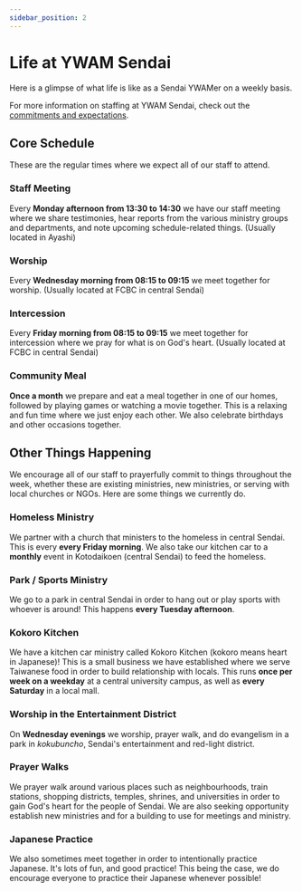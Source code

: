 ```yaml
---
sidebar_position: 2
---
```


# Life at YWAM Sendai

Here is a glimpse of what life is like as a Sendai YWAMer on a weekly basis.

For more information on staffing at YWAM Sendai, check out the [commitments and expectations](staffing.md).

## Core Schedule

These are the regular times where we expect all of our staff to attend.

### Staff Meeting

Every **Monday afternoon from 13:30 to 14:30** we have our staff meeting where we share testimonies, hear reports from the various ministry groups and departments, and note upcoming schedule-related things. (Usually located in Ayashi)

### Worship

Every **Wednesday morning from 08:15 to 09:15** we meet together for worship. (Usually located at FCBC in central Sendai)

### Intercession

Every **Friday morning from 08:15 to 09:15** we meet together for intercession where we pray for what is on God's heart.  (Usually located at FCBC in central Sendai)

### Community Meal

**Once a month** we prepare and eat a meal together in one of our homes, followed by playing games or watching a movie together. This is a relaxing and fun time where we just enjoy each other. We also celebrate birthdays and other occasions together.

## Other Things Happening

We encourage all of our staff to prayerfully commit to things throughout the week, whether these are existing ministries, new ministries, or serving with local churches or NGOs. Here are some things we currently do.

### Homeless Ministry

We partner with a church that ministers to the homeless in central Sendai. This is every **every Friday morning**. We also take our kitchen car to a **monthly** event in Kotodaikoen (central Sendai) to feed the homeless.

### Park / Sports Ministry

We go to a park in central Sendai in order to hang out or play sports with whoever is around! This happens **every Tuesday afternoon**.

### Kokoro Kitchen

We have a kitchen car ministry called Kokoro Kitchen (kokoro means heart in Japanese)! This is a small business we have established where we serve Taiwanese food in order to build relationship with locals. This runs **once per week on a weekday** at a central university campus, as well as **every Saturday** in a local mall.

### Worship in the Entertainment District

On **Wednesday evenings** we worship, prayer walk, and do evangelism in a park in *kokubuncho*, Sendai's entertainment and red-light district.

### Prayer Walks

We prayer walk around various places such as neighbourhoods, train stations, shopping districts, temples, shrines, and universities in order to gain God's heart for the people of Sendai. We are also seeking opportunity establish new ministries and for a building to use for meetings and ministry.

### Japanese Practice

We also sometimes meet together in order to intentionally practice Japanese. It's lots of fun, and good practice! This being the case, we do encourage everyone to practice their Japanese whenever possible!
